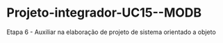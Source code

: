 # Projeto-integrador-UC15--MODB
Etapa 6 - Auxiliar na elaboração de projeto de sistema orientado a objeto
